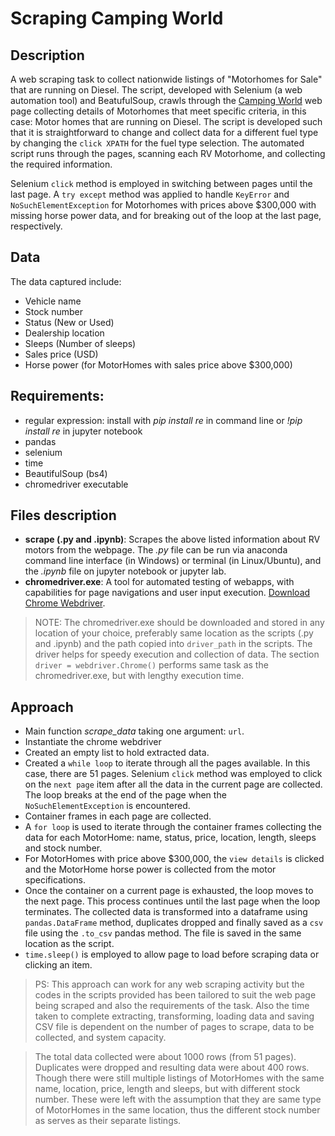 # Scraping Camping World
## Description

A web scraping task to collect nationwide listings of "Motorhomes for Sale" that are running on Diesel. The script, developed with Selenium (a web automation tool) and BeatufulSoup, crawls through the [Camping World](https://rv.campingworld.com/rvclass/motorhome-rvs) web page collecting details of Motorhomes that meet specific criteria, in this case: Motor homes that are running on Diesel. The script is developed such that it is straightforward to change and collect data for a different fuel type by changing the `click XPATH` for the fuel type selection. The automated script runs through the pages, scanning each RV Motorhome, and collecting the required information.

Selenium `click` method is employed in switching between pages until the last page. A `try except` method was applied to handle `KeyError` and `NoSuchElementException` for Motorhomes with prices above $300,000 with missing horse power data, and for breaking out of the loop at the last page, respectively.

## Data
The data captured include:
- Vehicle name
- Stock number
- Status (New or Used)
- Dealership location
- Sleeps (Number of sleeps)
- Sales price (USD)
- Horse power (for MotorHomes with sales price above $300,000)

## Requirements:
- regular expression: install with _pip install re_ in command line or _!pip install re_ in jupyter notebook
- pandas
- selenium
- time
- BeautifulSoup (bs4)
- chromedriver executable

## Files description
- **scrape (.py and .ipynb)**: Scrapes the above listed information about RV motors from the webpage. The _.py_ file can be run via anaconda command line interface (in Windows) or terminal (in Linux/Ubuntu), and the _.ipynb_ file on jupyter notebook or jupyter lab.
- **chromedriver.exe**: A tool for automated testing of webapps, with capabilities for page navigations and user input execution. [Download Chrome Webdriver](https://sites.google.com/chromium.org/driver/downloads?authuser=0).
>NOTE: The chromedriver.exe should be downloaded and stored in any location of your choice, preferably same location as the scripts (.py and .ipynb) and the path copied into `driver_path` in the scripts. The driver helps for speedy execution and collection of data. The section `driver = webdriver.Chrome()` performs same task as the chromedriver.exe, but with lengthy execution time.

## Approach
- Main function _scrape_data_ taking one argument: `url`.
- Instantiate the chrome webdriver
- Created an empty list to hold extracted data.
- Created a `while loop` to iterate through all the pages available. In this case, there are 51 pages. Selenium `click` method was employed to click on the `next page` item after all the data in the current page are collected. The loop breaks at the end of the page when the `NoSuchElementException` is encountered.
- Container frames in each page are collected.
- A `for loop` is used to iterate through the container frames collecting the data for each MotorHome: name, status, price, location, length, sleeps and stock number.
- For MotorHomes with price above $300,000, the `view details` is clicked and the MotorHome horse power is collected from the motor specifications.
- Once the container on a current page is exhausted, the loop moves to the next page. This process continues until the last page when the loop terminates. The collected data is transformed into a dataframe using `pandas.DataFrame` method, duplicates dropped and finally saved as a `csv` file using the `.to_csv` pandas method. The file is saved in the same location as the script.
- `time.sleep()` is employed to allow page to load before scraping data or clicking an item.

>PS: This approach can work for any web scraping activity but the codes in the scripts provided has been tailored to suit the web page being scraped and also the requirements of the task. Also the time taken to complete extracting, transforming, loading data and saving CSV file is dependent on the number of pages to scrape, data to be collected, and system capacity.

>The total data collected were about 1000 rows (from 51 pages). Duplicates were dropped and resulting data were about 400 rows. Though there were still multiple listings of MotorHomes with the same name, location, price, length and sleeps, but with different stock number. These were left with the assumption that they are same type of MotorHomes in the same location, thus the different stock number as serves as their separate listings.

